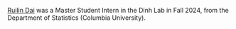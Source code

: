 <a href="https://www.linkedin.com/in/ruilin-dai-061b3728a/">Ruilin Dai</a> was a Master Student Intern in the Dinh Lab in Fall 2024, from the Department of Statistics (Columbia University).
